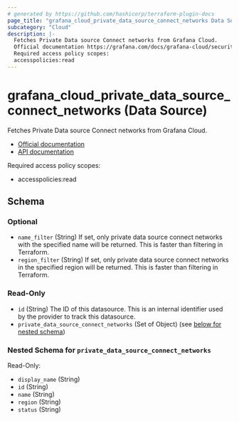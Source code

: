 ```yaml
---
# generated by https://github.com/hashicorp/terraform-plugin-docs
page_title: "grafana_cloud_private_data_source_connect_networks Data Source - terraform-provider-grafana"
subcategory: "Cloud"
description: |-
  Fetches Private Data source Connect networks from Grafana Cloud.
  Official documentation https://grafana.com/docs/grafana-cloud/security-and-account-management/authentication-and-permissions/access-policies documentation https://grafana.com/docs/grafana-cloud/developer-resources/api-reference/cloud-api/#list-access-policies
  Required access policy scopes:
  accesspolicies:read
---
```


# grafana_cloud_private_data_source_connect_networks (Data Source)

Fetches Private Data source Connect networks from Grafana Cloud.

* [Official documentation](https://grafana.com/docs/grafana-cloud/security-and-account-management/authentication-and-permissions/access-policies/)
* [API documentation](https://grafana.com/docs/grafana-cloud/developer-resources/api-reference/cloud-api/#list-access-policies)

Required access policy scopes:

* accesspolicies:read



<!-- schema generated by tfplugindocs -->
## Schema

### Optional

- `name_filter` (String) If set, only private data source connect networks with the specified name will be returned. This is faster than filtering in Terraform.
- `region_filter` (String) If set, only private data source connect networks in the specified region will be returned. This is faster than filtering in Terraform.

### Read-Only

- `id` (String) The ID of this datasource. This is an internal identifier used by the provider to track this datasource.
- `private_data_source_connect_networks` (Set of Object) (see [below for nested schema](#nestedatt--private_data_source_connect_networks))

<a id="nestedatt--private_data_source_connect_networks"></a>
### Nested Schema for `private_data_source_connect_networks`

Read-Only:

- `display_name` (String)
- `id` (String)
- `name` (String)
- `region` (String)
- `status` (String)
